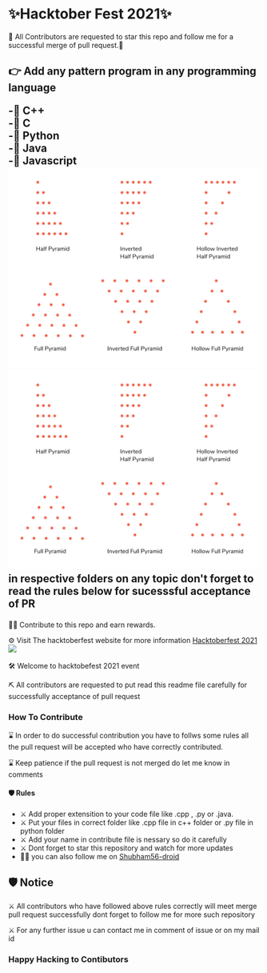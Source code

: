 <h1>✨Hacktober Fest 2021✨</h1>
<p>🙏 All Contributors are requested to star this repo and follow me for a successful merge of pull request.🙏</p>
<h2>👉 Add any pattern program in any programming language<br/>
  
-🤖 C++ <br/>
-🤖 C <br/>
-🤖 Python <br/>
-🤖 Java <br/>
-🤖 Javascript <br/>
  <img src="./images/46684_1580817324.png"/>
  <img src="./images/46684_1580817324.png"/>
in respective folders on any topic don't forget to read the rules below for sucesssful acceptance of PR</h2>
<p>👷‍♂️ Contribute to this repo and earn rewards.</p>
<p>⚙️ Visit The hacktoberfest website for more information <a href="https://hacktoberfest.digitalocean.com/">Hacktoberfest 2021</a>
<br/>
<img src="./images/logo-hacktoberfest-full.f42e3b1.jpg">
<p>🛠 Welcome to hacktobefest 2021 event</p>
<p>⛏ All contributors are requested to put read this readme file carefully for successfully acceptance of pull request</p>
<h3>How To Contribute</h3>
<p>⌛️ In order to do successful contribution you have to follws some rules all the pull request will be accepted who have correctly contributed.</p>
<p>⌛️ Keep patience if the pull request is not merged do let me know in  comments</p>
<h4>🛡 Rules</h4>
<ul>
  <li>⚔️ Add proper extensition to your code file like .cpp , .py or .java.</li>
  <li>⚔️ Put your files in correct folder like .cpp file in  c++ folder or .py file in python folder</li>
  <li>⚔️ Add your name in contribute file is nessary so do it carefully</li>
  <li>⚔️ Dont forget to star this repository and watch for more updates</li>
  <li>🦸‍♂️ you can also follow me on <a href="https://github.com/Shubham56-droid">Shubham56-droid</a>
</ul>

<h2>🛡 Notice</h2>
<p>⚔️ All contributors who have followed above rules correctly will meet merge pull request successfully dont forget to follow me for more such repository</p>
<p>⚔️ For any further issue u can contact me in comment of issue or on my mail id</p>
<h3>Happy Hacking to Contibutors</h3>
